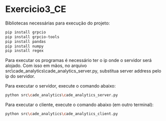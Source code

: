 # Exercicio3_CE
Bibliotecas necessárias para execução do projeto:
```bash
pip install grpcio
pip install grpcio-tools
pip install pandas
pip install numpy
pip install regex
```

Para executar os programas é necessário ter o ip onde o servidor será alojado.
Com isso em mãos, no arquivo src\cade_analytics\cade_analytics_server.py, substitua server address pelo ip do servidor.

Para executar o servidor, execute o comando abaixo:
```bash
python src\cade_analytics\cade_analytics_server.py
```

Para executar o cliente, execute o comando abaixo (em outro terminal):
```bash
python src\cade_analytics\cade_analytics_client.py
```